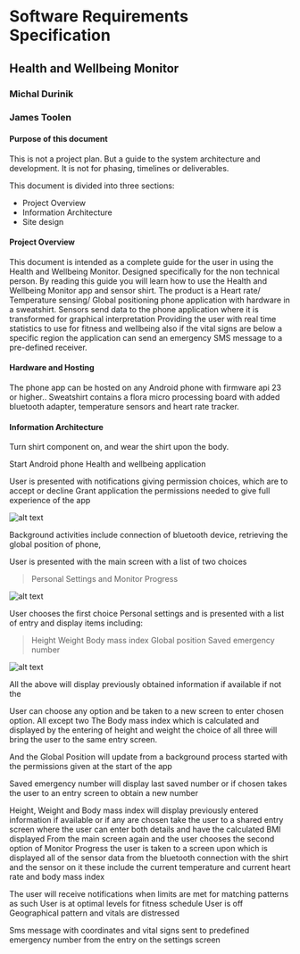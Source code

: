 # Software Requirements Specification

## Health and Wellbeing Monitor

### Michal Durinik
### James Toolen

#### Purpose of this document

This is not a project plan. But a guide to the system architecture and development. It is not for phasing, timelines or deliverables.

This document is divided into three sections:
- Project Overview
- Information Architecture
- Site design

	

#### Project Overview

This document is intended as a complete guide for the user in using the Health and Wellbeing Monitor. Designed specifically for the non technical person. By reading this guide you will learn how to use the Health and Wellbeing Monitor app and sensor shirt.
The product is a Heart rate/ Temperature sensing/ Global positioning phone application with hardware in a sweatshirt. Sensors send data to the phone application where it is transformed for graphical interpretation
Providing the user with real time statistics to use for fitness and wellbeing also if the vital signs are below a specific region the application can send an emergency SMS message to a pre-defined receiver.


#### Hardware and Hosting

The phone app can be hosted on any Android phone with firmware api 23 or higher..
Sweatshirt contains a flora micro processing board with added bluetooth adapter, temperature sensors and heart rate tracker.

#### Information Architecture

Turn shirt component on, and wear the shirt upon the body.

Start Android phone Health and wellbeing application

User is presented with notifications giving permission choices, which are to accept or decline
Grant application the permissions needed to give full experience of the app

![alt text](https://gitlab.computing.dcu.ie/durinim2/2019-ca326-mdurinik-healthmonitor/blob/master/documentation/images/Screenshot_20190305-101742.png "Permissions needed")

Background activities include connection of bluetooth device, retrieving the global position of phone, 

User is presented with the main screen with a list of two choices
>Personal Settings and
>Monitor Progress

![alt text](https://gitlab.computing.dcu.ie/durinim2/2019-ca326-mdurinik-healthmonitor/blob/master/documentation/images/Screenshot_20190305-101632.png "Entry screen")

User chooses the first choice Personal settings and is presented with a list of entry and display items including:
>Height
>Weight
>Body mass index
>Global position
>Saved emergency number

![alt text](https://gitlab.computing.dcu.ie/durinim2/2019-ca326-mdurinik-healthmonitor/blob/master/documentation/images/Screenshot_20190305-101641.png "Settings screen")

All the above will display previously obtained information if available if not the

User can choose any option and be taken to a new screen to enter chosen option. All except two 
The Body mass index which is calculated and displayed by the entering of height and weight the choice of all three will bring the user to the same entry screen.

And the Global Position will update from a background process started with the permissions given at the start of the app

Saved emergency number will display last saved number or if chosen takes the user to an entry screen to obtain a new number

Height, Weight and Body mass index will display previously entered information if available or if any are chosen take the user to a shared entry screen where the user can enter both details and have the calculated BMI displayed
From the main screen again and the user chooses the second option of Monitor Progress the user is taken to a screen upon which is displayed all of the sensor data from the bluetooth connection with the shirt and the sensor on it these include
the current temperature and current heart rate and body mass index

The user will receive notifications when limits are met for matching patterns as such
User is at optimal levels for fitness schedule
User is off Geographical pattern and vitals are distressed

Sms message with coordinates and vital signs sent to predefined emergency number from the entry on the settings screen 